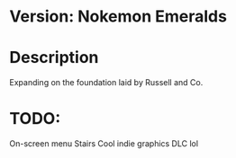 # Version:  Nokemon Emeralds

# Description
Expanding on the foundation laid by Russell and Co.

# TODO:
On-screen menu
Stairs
Cool indie graphics
DLC lol